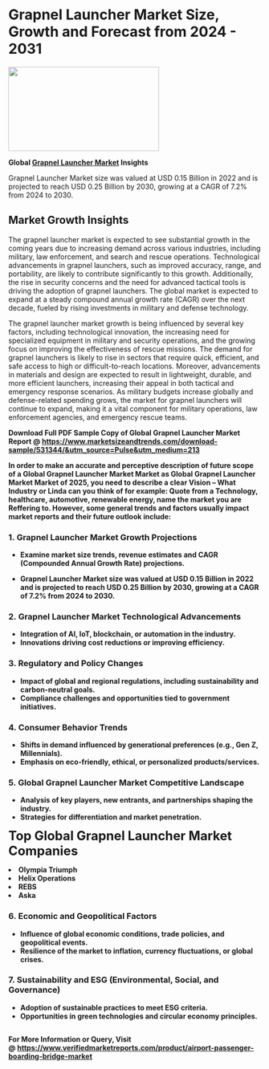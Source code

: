 <H1>Grapnel Launcher Market Size, Growth and Forecast from 2024 - 2031</H1><img class="aligncenter size-medium wp-image-584254" src="https://thirdeyenews.in/wp-content/uploads/2024/09/Global-Market-Research-300x168.jpeg" alt="" width="300" height="168" /><p><strong>Global&nbsp;<a href="https://www.marketsizeandtrends.com/download-sample/531344/&amp;utm_source=Pulse&amp;utm_medium=213">Grapnel Launcher Market</a> Insights</strong></p><p>Grapnel Launcher Market size was valued at USD 0.15 Billion in 2022 and is projected to reach USD 0.25 Billion by 2030, growing at a CAGR of 7.2% from 2024 to 2030.</p><p><h2>Market Growth Insights</h2> <p>The grapnel launcher market is expected to see substantial growth in the coming years due to increasing demand across various industries, including military, law enforcement, and search and rescue operations. Technological advancements in grapnel launchers, such as improved accuracy, range, and portability, are likely to contribute significantly to this growth. Additionally, the rise in security concerns and the need for advanced tactical tools is driving the adoption of grapnel launchers. The global market is expected to expand at a steady compound annual growth rate (CAGR) over the next decade, fueled by rising investments in military and defense technology.</p> <p><strong></strong></p> <p>The grapnel launcher market growth is being influenced by several key factors, including technological innovation, the increasing need for specialized equipment in military and security operations, and the growing focus on improving the effectiveness of rescue missions. The demand for grapnel launchers is likely to rise in sectors that require quick, efficient, and safe access to high or difficult-to-reach locations. Moreover, advancements in materials and design are expected to result in lightweight, durable, and more efficient launchers, increasing their appeal in both tactical and emergency response scenarios. As military budgets increase globally and defense-related spending grows, the market for grapnel launchers will continue to expand, making it a vital component for military operations, law enforcement agencies, and emergency rescue teams.</p> <p><strong></p><p><span class=""><strong>Download Full PDF Sample Copy of Global Grapnel Launcher Market Report</strong> @ <a href="https://www.marketsizeandtrends.com/download-sample/531344/&amp;utm_source=Pulse&amp;utm_medium=213" target="_blank">https://www.marketsizeandtrends.com/download-sample/531344/&amp;utm_source=Pulse&amp;utm_medium=213</a></span></p><p>In order to make an accurate and perceptive description of future scope of a Global&nbsp;Grapnel Launcher Market Market as Global&nbsp;Grapnel Launcher Market Market of 2025, you need to describe a clear Vision &ndash; What Industry or Linda can you think of for example: Quote from a Technology, healthcare, automotive, renewable energy, name the market you are Reffering to. However, some general trends and factors usually impact market reports and their future outlook include:</p><h3>1.&nbsp;<strong>Grapnel Launcher Market Growth Projections</strong></h3><ul><li>Examine market size trends, revenue estimates and CAGR (Compounded Annual Growth Rate) projections.</li><li><p>Grapnel Launcher Market size was valued at USD 0.15 Billion in 2022 and is projected to reach USD 0.25 Billion by 2030, growing at a CAGR of 7.2% from 2024 to 2030.</p></li></ul><h3>2.&nbsp;<strong>Grapnel Launcher Market Technological Advancements</strong></h3><ul><li>Integration of AI, IoT, blockchain, or automation in the industry.</li><li>Innovations driving cost reductions or improving efficiency.</li></ul><h3>3.&nbsp;<strong>Regulatory and Policy Changes</strong></h3><ul><li>Impact of global and regional regulations, including sustainability and carbon-neutral goals.</li><li>Compliance challenges and opportunities tied to government initiatives.</li></ul><h3>4.&nbsp;<strong>Consumer Behavior Trends</strong></h3><ul><li>Shifts in demand influenced by generational preferences (e.g., Gen Z, Millennials).</li><li>Emphasis on eco-friendly, ethical, or personalized products/services.</li></ul><h3>5.&nbsp;<strong>Global Grapnel Launcher Market Competitive Landscape</strong></h3><ul><li>Analysis of key players, new entrants, and partnerships shaping the industry.</li><li>Strategies for differentiation and market penetration.</li></ul><p data-pm-slice="1 1 []"><span style="color: inherit; font-family: inherit; font-size: 25px;">Top Global Grapnel Launcher Market Companies</span></p><div class="" data-test-id=""><p><li>Olympia Triumph</li><li> Helix Operations</li><li> REBS</li><li> Aska</li></p></div><h3>6.&nbsp;<strong>Economic and Geopolitical Factors</strong></h3><ul><li>Influence of global economic conditions, trade policies, and geopolitical events.</li><li>Resilience of the market to inflation, currency fluctuations, or global crises.</li></ul><h3>7.&nbsp;<strong>Sustainability and ESG (Environmental, Social, and Governance)</strong></h3><ul><li>Adoption of sustainable practices to meet ESG criteria.</li><li>Opportunities in green technologies and circular economy principles.</li></ul><h2><strong style="font-size: 14px;">For More Information or Query, Visit @&nbsp;</strong><a style="background-color: #ffffff; font-size: 14px;" href="https://www.marketsizeandtrends.com/report/grapnel-launcher-market/" target="_blank">https://www.verifiedmarketreports.com/product/airport-passenger-boarding-bridge-market</a></h2>
